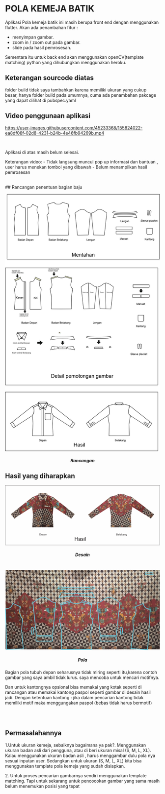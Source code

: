 # POLA KEMEJA BATIK 

Aplikasi Pola kemeja batik ini masih berupa front end dengan menggunakan flutter.
Akan ada penambahan fitur :
- menyimpan gambar.
- zoom in / zoom out pada gambar.
- slide pada hasil pemrosesan.

Sementara itu untuk back end akan menggunakan openCV(template matching) python yang dihubungkan menggunakan heroku. 

## Keterangan sourcode diatas
<p>folder build tidak saya tambahkan karena memiliki ukuran yang cukup besar, hanya folder build pada umumnya, cuma ada penambahan pakcage yang dapat dilihat di pubspec.yaml</p>

## Video penggunaan aplikasi
<p align ="center">
 
 https://user-images.githubusercontent.com/45233368/155824022-ea8df08f-02d8-4231-b24b-4e46fb94269b.mp4
  
</p>
</br>
<p>Aplikasi di atas masih belum selesai. </p>
<p>
 Keterangan video:
 - Tidak langsung muncul pop up informasi dan bantuan , user harus menekan tombol yang dibawah
 - Belum menampilkan hasil pemrosesan

</p>
</br>
## Rancangan penentuan bagian baju

<p align ="center">
  <img src="readme/rancangan.jpg"/>
  <h5 align ="center">Rancangan</h5>

</p>

## Hasil yang diharapkan
<p align ="center">
  <img src="readme/desain.png"/>
  <h5 align ="center">Desain</h5>
  </br>
  <img src="readme/pola.png"/>
  <h5 align ="center">Pola</h5>
</p>
<p>Bagian pola tubuh depan seharusnya tidak miring seperti itu,karena contoh gambar yang saya ambil tidak lurus. saya mencoba untuk mencari motifnya.
</p><p>Dan untuk kantongnya opsional bisa memakai yang kotak seperti di rancangan atau memakai kantong paspol seperti gambar di desain hasil jadi. 
Dengan ketentuan kantong : jika dalam pencarian kantong tidak memiliki motif maka menggungakan paspol (bebas tidak harus bermotif)
</p>
</br>
</br>

## Permasalahannya
<p>
1.Untuk ukuran kemeja, sebaiknya bagaimana ya pak?. Menggunakan ukuran badan asli dari pengguna, atau  di beri ukuran misal (S, M, L, XL). Kalau menggunakan ukuran badan asli , harus menggambar dulu pola nya sesuai inputan user. Sedangkan untuk ukuran (S, M, L, XL) kita bisa menggunakan template pola kemeja yang sudah disiapkan.
 </p>
 <p>
2. Untuk proses pencarian gambarnya sendiri menggunakan template matching. Tapi untuk sekarang untuk pencocokan gambar yang sama masih belum menemukan posisi yang tepat
</p>
